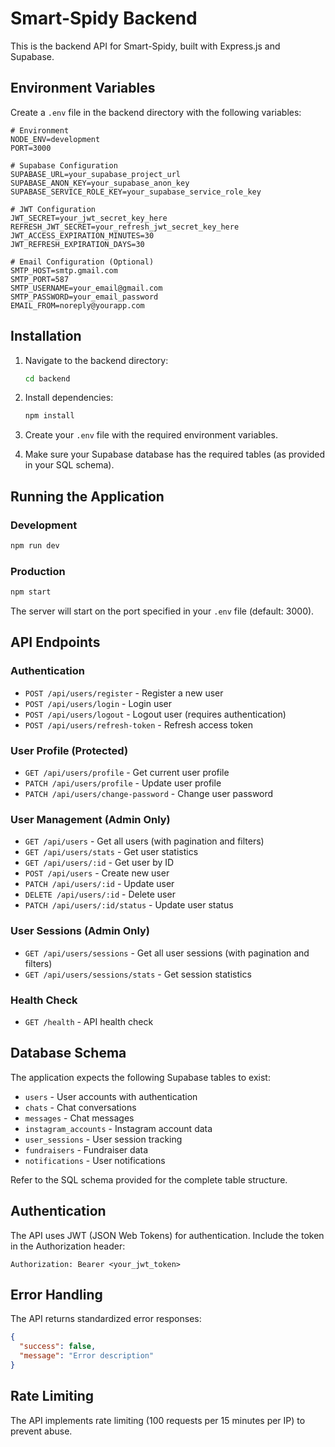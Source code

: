 # Smart-Spidy Backend

This is the backend API for Smart-Spidy, built with Express.js and Supabase.

## Environment Variables

Create a `.env` file in the backend directory with the following variables:

```env
# Environment
NODE_ENV=development
PORT=3000

# Supabase Configuration
SUPABASE_URL=your_supabase_project_url
SUPABASE_ANON_KEY=your_supabase_anon_key
SUPABASE_SERVICE_ROLE_KEY=your_supabase_service_role_key

# JWT Configuration
JWT_SECRET=your_jwt_secret_key_here
REFRESH_JWT_SECRET=your_refresh_jwt_secret_key_here
JWT_ACCESS_EXPIRATION_MINUTES=30
JWT_REFRESH_EXPIRATION_DAYS=30

# Email Configuration (Optional)
SMTP_HOST=smtp.gmail.com
SMTP_PORT=587
SMTP_USERNAME=your_email@gmail.com
SMTP_PASSWORD=your_email_password
EMAIL_FROM=noreply@yourapp.com
```

## Installation

1. Navigate to the backend directory:
   ```bash
   cd backend
   ```

2. Install dependencies:
   ```bash
   npm install
   ```

3. Create your `.env` file with the required environment variables.

4. Make sure your Supabase database has the required tables (as provided in your SQL schema).

## Running the Application

### Development
```bash
npm run dev
```

### Production
```bash
npm start
```

The server will start on the port specified in your `.env` file (default: 3000).

## API Endpoints

### Authentication
- `POST /api/users/register` - Register a new user
- `POST /api/users/login` - Login user
- `POST /api/users/logout` - Logout user (requires authentication)
- `POST /api/users/refresh-token` - Refresh access token

### User Profile (Protected)
- `GET /api/users/profile` - Get current user profile
- `PATCH /api/users/profile` - Update user profile
- `PATCH /api/users/change-password` - Change user password

### User Management (Admin Only)
- `GET /api/users` - Get all users (with pagination and filters)
- `GET /api/users/stats` - Get user statistics
- `GET /api/users/:id` - Get user by ID
- `POST /api/users` - Create new user
- `PATCH /api/users/:id` - Update user
- `DELETE /api/users/:id` - Delete user
- `PATCH /api/users/:id/status` - Update user status

### User Sessions (Admin Only)
- `GET /api/users/sessions` - Get all user sessions (with pagination and filters)
- `GET /api/users/sessions/stats` - Get session statistics

### Health Check
- `GET /health` - API health check

## Database Schema

The application expects the following Supabase tables to exist:
- `users` - User accounts with authentication
- `chats` - Chat conversations
- `messages` - Chat messages
- `instagram_accounts` - Instagram account data
- `user_sessions` - User session tracking
- `fundraisers` - Fundraiser data
- `notifications` - User notifications

Refer to the SQL schema provided for the complete table structure.

## Authentication

The API uses JWT (JSON Web Tokens) for authentication. Include the token in the Authorization header:

```
Authorization: Bearer <your_jwt_token>
```

## Error Handling

The API returns standardized error responses:

```json
{
  "success": false,
  "message": "Error description"
}
```

## Rate Limiting

The API implements rate limiting (100 requests per 15 minutes per IP) to prevent abuse. 